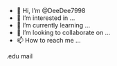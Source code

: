- 👋 Hi, I’m @DeeDee7998
- 👀 I’m interested in ...
- 🌱 I’m currently learning ...
- 💞️ I’m looking to collaborate on ...
- 📫 How to reach me ...

<!---
DeeDee7998/DeeDee7998 is a ✨ special ✨ repository because its `README.md` (this file) appears on your GitHub profile.
You can click the Preview link to take a look at your changes.
--->.edu mail

